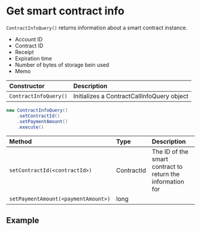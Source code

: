 # Get smart contract info

`ContractInfoQuery()` returns information about a smart contract instance.

* Account ID
* Contract ID
* Receipt
* Expiration time
* Number of bytes of storage bein used
* Memo

| Constructor | Description |
| :--- | :--- |
| `ContractInfoQuery()` | Initializes a ContractCallInfoQuery object |

```java
new ContractInfoQuery()
    .setContractId()
    .setPaymentAmount()
    .execute()
```

| Method | Type | Description |
| :--- | :--- | :--- |
| `setContractId(<contractId>)` | ContractId | The ID of the smart contract to return the information for |
| `setPaymentAmount(<paymentAmount>)` | long |  |

## Example

```java

```

